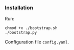 ### Installation
Run:
```
chmod +x ./bootstrap.sh
./bootstrap.py
```
Configuration file `config.yaml`.
